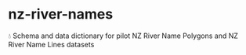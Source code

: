 # nz-river-names
:droplet: Schema and data dictionary for pilot NZ River Name Polygons and NZ River Name Lines datasets
